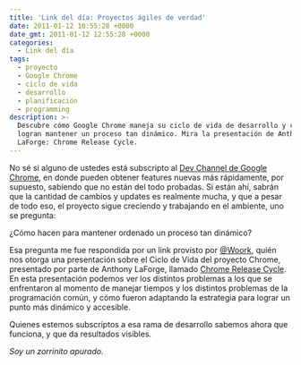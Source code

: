 ```yaml
---
title: 'Link del día: Proyectos ágiles de verdad'
date: 2011-01-12 10:55:28 +0000
date_gmt: 2011-01-12 12:55:28 +0000
categories:
  - Link del día
tags:
  - proyecto
  - Google Chrome
  - ciclo de vida
  - desarrollo
  - planificación
  - programming
description: >-
  Descubre cómo Google Chrome maneja su ciclo de vida de desarrollo y cómo
  logran mantener un proceso tan dinámico. Mira la presentación de Anthony
  LaForge: Chrome Release Cycle.
---
```



No sé si alguno de ustedes está subscripto al [Dev Channel de Google Chrome](http://www.chromium.org/getting-involved/dev-channel), en donde pueden obtener features nuevas más rápidamente, por supuesto, sabiendo que no están del todo probadas. Si están ahí, sabrán que la cantidad de cambios y updates es realmente mucha, y que a pesar de todo eso, el proyecto sigue creciendo y trabajando en el ambiente, uno se pregunta:

 ¿Cómo hacen para mantener ordenado un proceso tan dinámico?

Esa pregunta me fue respondida por un link provisto por [@Woork](http://twitter.com/Woork/status/24863481928884227), quién nos otorga una presentación sobre el Ciclo de Vida del proyecto Chrome, presentado por parte de Anthony LaForge, llamado [Chrome Release Cycle](https://docs.google.com/present/view?id=dg63dpc6_4d7vkk6ch&amp;pli=1). En esta presentación podemos ver los distintos problemas a los que se enfrentaron al momento de manejar tiempos y los distintos problemas de la programación común, y cómo fueron adaptando la estrategia para lograr un punto más dinámico y accesible.

Quienes estemos subscriptos a esa rama de desarrollo sabemos ahora que funciona, y que da resultados visibles.

_Soy un zorrinito apurado._

